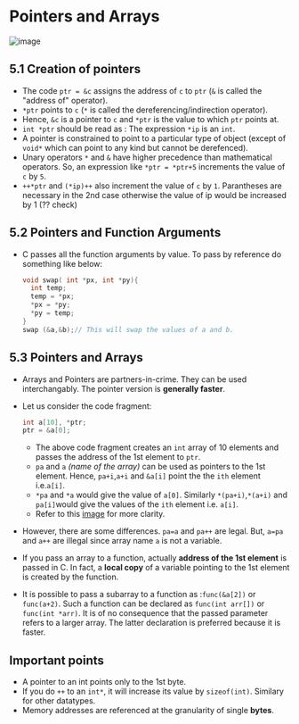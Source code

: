 # Pointers and Arrays

![image](https://www.geeksforgeeks.org/wp-content/uploads/Double-Pointer-in-C.png)
## 5.1 Creation of pointers

* The code `ptr = &c` assigns the address of `c` to `ptr` (`&` is called the "address of" operator).
* `*ptr` points to `c` (`*` is called the dereferencing/indirection operator).
* Hence, `&c` is a pointer to `c` and `*ptr` is the value to which `ptr` points at.
* `int *ptr` should be read as : The expression `*ip` is an `int`.
* A pointer is constrained to point to a particular type of object (except of `void*` which can point to any kind but cannot be derefenced).
* Unary operators `*` and `&` have higher precedence than mathematical operators. So, an expression like `*ptr = *ptr+5` increments the value of `c` by `5`.
* `++*ptr` and `(*ip)++` also increment the value of `c` by `1`. Parantheses are necessary in the 2nd case otherwise the value of ip would be increased by 1 (?? check)

## 5.2 Pointers and Function Arguments

* C passes all the function arguments by value. To pass by reference do something like below:
  ```C
  void swap( int *px, int *py){
    int temp;
    temp = *px;
    *px = *py;
    *py = temp;
  }
  swap (&a,&b);// This will swap the values of a and b.
  ```
## 5.3 Pointers and Arrays


* Arrays and Pointers are partners-in-crime. They can be used interchangably. The pointer version is __generally faster__.
* Let us consider the code fragment:
  ```C
  int a[10], *ptr;
  ptr = &a[0];
  ```
  * The above code fragment creates an `int` array of 10 elements and passes the address of the 1st element to `ptr`.
  * `pa` and `a` _(name of the array)_ can be used as pointers to the 1st element. Hence, `pa+i`,`a+i` and `&a[i]` point the the `ith` element i.e.`a[i]`.
  * `*pa` and `*a` would give the value of `a[0]`. Similarly `*(pa+i)`,`*(a+i)` and `pa[i]`would give the values of the `ith` element i.e. `a[i]`.
  * Refer to this [image](http://codingfox.com/wp-content/uploads/2014/01/clip_image0032.gif) for more clarity.
  
* However, there are some differences. `pa=a` and `pa++` are legal. But, `a=pa` and `a++` are illegal since array name `a` is not a variable.
* If you pass an array to a function, actually __address of the 1st element__ is passed in C. In fact, a __local copy__ of a variable pointing to the 1st element 
  is created by the function.
* It is possible to pass a subarray to a function as :`func(&a[2])` or `func(a+2)`. Such a function can be declared as `func(int arr[])` or `func(int *arr)`.
  It is of no consequence that the passed parameter refers to a larger array. The latter declaration is preferred because it is faster.

## Important points

* A pointer to an int points only to the 1st byte.
* If you do `++` to an `int*`, it will increase its value by `sizeof(int)`. Similary for other datatypes.
* Memory addresses are referenced at the granularity of single __bytes__.
